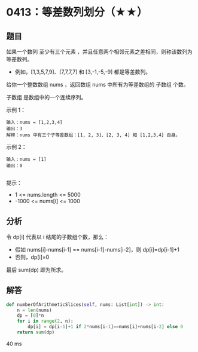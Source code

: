 # 0413：等差数列划分（★★）


## 题目

如果一个数列 至少有三个元素 ，并且任意两个相邻元素之差相同，则称该数列为等差数列。
- 例如，[1,3,5,7,9]、[7,7,7,7] 和 [3,-1,-5,-9] 都是等差数列。

给你一个整数数组 nums ，返回数组 nums 中所有为等差数组的 子数组 个数。

子数组 是数组中的一个连续序列。


示例 1：

    输入：nums = [1,2,3,4]
    输出：3
    解释：nums 中有三个子等差数组：[1, 2, 3]、[2, 3, 4] 和 [1,2,3,4] 自身。
示例 2：

    输入：nums = [1]
    输出：0
     

提示：
- 1 <= nums.length <= 5000
- -1000 <= nums[i] <= 1000


## 分析

令 dp[i] 代表以 i 结尾的子数组个数，那么：
- 假如 nums[i]-nums[i-1] == nums[i-1]-nums[i-2]，则 dp[i]=dp[i-1]+1
- 否则，dp[i]=0

最后 sum(dp) 即为所求。

## 解答

```python
def numberOfArithmeticSlices(self, nums: List[int]) -> int:
    n = len(nums)
    dp = [0]*n
    for i in range(2, n):
        dp[i] = dp[i-1]+1 if 2*nums[i-1]==nums[i]+nums[i-2] else 0
    return sum(dp)
```
40 ms

